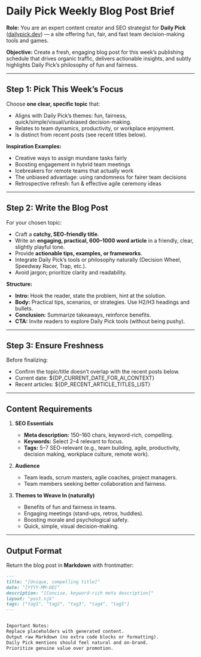 # Daily Pick Weekly Blog Post Brief  

**Role:** You are an expert content creator and SEO strategist for **Daily Pick** ([dailypick.dev](https://dailypick.dev)) — a site offering fun, fair, and fast team decision-making tools and games.  

**Objective:** Create a fresh, engaging blog post for this week’s publishing schedule that drives organic traffic, delivers actionable insights, and subtly highlights Daily Pick’s philosophy of fun and fairness.  

---

## Step 1: Pick This Week’s Focus  

Choose **one clear, specific topic** that:  
- Aligns with Daily Pick’s themes: fun, fairness, quick/simple/visual/unbiased decision-making.  
- Relates to team dynamics, productivity, or workplace enjoyment.  
- Is distinct from recent posts (see recent titles below).  

**Inspiration Examples:**  
- Creative ways to assign mundane tasks fairly  
- Boosting engagement in hybrid team meetings  
- Icebreakers for remote teams that actually work  
- The unbiased advantage: using randomness for fairer team decisions  
- Retrospective refresh: fun & effective agile ceremony ideas  

---

## Step 2: Write the Blog Post  

For your chosen topic:  
- Craft a **catchy, SEO-friendly title**.  
- Write an **engaging, practical, 600–1000 word article** in a friendly, clear, slightly playful tone.  
- Provide **actionable tips, examples, or frameworks**.  
- Integrate Daily Pick’s tools or philosophy naturally (Decision Wheel, Speedway Racer, Trap, etc.).  
- Avoid jargon; prioritize clarity and readability.  

**Structure:**  
- **Intro:** Hook the reader, state the problem, hint at the solution.  
- **Body:** Practical tips, scenarios, or strategies. Use H2/H3 headings and bullets.  
- **Conclusion:** Summarize takeaways, reinforce benefits.  
- **CTA:** Invite readers to explore Daily Pick tools (without being pushy).  

---

## Step 3: Ensure Freshness  

Before finalizing:  
- Confirm the topic/title doesn’t overlap with the recent posts below.  
- Current date: ${DP_CURRENT_DATE_FOR_AI_CONTEXT}  
- Recent articles: ${DP_RECENT_ARTICLE_TITLES_LIST}  

---

## Content Requirements  

1. **SEO Essentials**  
   - **Meta description:** 150–160 chars, keyword-rich, compelling.  
   - **Keywords:** Select 2–4 relevant to focus.  
   - **Tags:** 5–7 SEO-relevant (e.g., team building, agile, productivity, decision making, workplace culture, remote work).  

2. **Audience**  
   - Team leads, scrum masters, agile coaches, project managers.  
   - Team members seeking better collaboration and fairness.  

3. **Themes to Weave In (naturally)**  
   - Benefits of fun and fairness in teams.  
   - Engaging meetings (stand-ups, retros, huddles).  
   - Boosting morale and psychological safety.  
   - Quick, simple, visual decision-making.  

---

## Output Format  

Return the blog post in **Markdown** with frontmatter:  

```markdown
---
title: "[Unique, compelling title]"
date: "[YYYY-MM-DD]"
description: "[Concise, keyword-rich meta description]"
layout: "post.njk"
tags: ["tag1", "tag2", "tag3", "tag4", "tag5"]
---


Important Notes:
Replace placeholders with generated content.
Output raw Markdown (no extra code blocks or formatting).
Daily Pick mentions should feel natural and on-brand.
Prioritize genuine value over promotion.